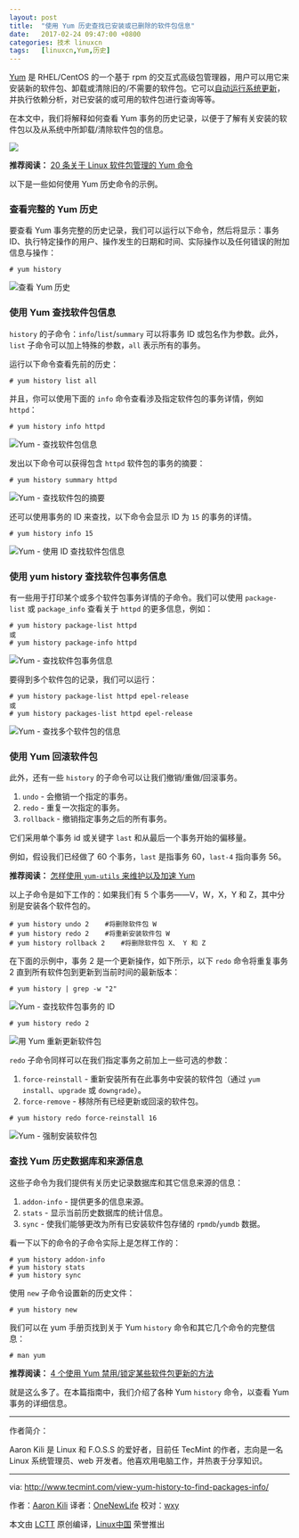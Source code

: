 ```yaml
---
layout: post
title:	"使用 Yum 历史查找已安装或已删除的软件包信息"
date:	2017-02-24 09:47:00 +0800 
categories:	技术 linuxcn 
tags:	[linuxcn,Yum,历史]
---
```



[Yum](https://linux.cn/tag-yum.html) 是 RHEL/CentOS 的一个基于 rpm 的交互式高级包管理器，用户可以用它来安装新的软件包、卸载或清除旧的/不需要的软件包。它可以[自动运行系统更新](/article-8015-1.html)，并执行依赖分析，对已安装的或可用的软件包进行查询等等。


在本文中，我们将解释如何查看 Yum 事务的历史记录，以便于了解有关安装的软件包以及从系统中所卸载/清除软件包的信息。


![](/Asserts/Images/album/201702/24/051207yrormo3potnokouk.jpg)


**推荐阅读：** [20 条关于 Linux 软件包管理的 Yum 命令](http://www.tecmint.com/20-linux-yum-yellowdog-updater-modified-commands-for-package-mangement/)


以下是一些如何使用 Yum 历史命令的示例。


### 查看完整的 Yum 历史


要查看 Yum 事务完整的历史记录，我们可以运行以下命令，然后将显示：事务 ID、执行特定操作的用户、操作发生的日期和时间、实际操作以及任何错误的附加信息与操作：



```
# yum history 

```

![查看 Yum 历史](/Asserts/Images/album/201702/24/051240i1x6wgrxu4w6xrru.png)


### 使用 Yum 查找软件包信息


`history` 的子命令：`info`/`list`/`summary` 可以将事务 ID 或包名作为参数。此外，`list` 子命令可以加上特殊的参数，`all` 表示所有的事务。


运行以下命令查看先前的历史：



```
# yum history list all

```

并且，你可以使用下面的 `info` 命令查看涉及指定软件包的事务详情，例如 `httpd`：



```
# yum history info httpd

```

![Yum - 查找软件包信息](/Asserts/Images/album/201702/24/051240ijct6qjg5la11c9l.png)


发出以下命令可以获得包含 `httpd` 软件包的事务的摘要：



```
# yum history summary httpd

```

![Yum - 查找软件包的摘要](/Asserts/Images/album/201702/24/051241wzvpu9ht900d99h2.png)


还可以使用事务的 ID 来查找，以下命令会显示 ID 为 `15` 的事务的详情。



```
# yum history info 15

```

![Yum - 使用 ID 查找软件包信息](/Asserts/Images/album/201702/24/051241gp5104h4hu115jf4.png)


### 使用 yum history 查找软件包事务信息


有一些用于打印某个或多个软件包事务详情的子命令。我们可以使用 `package-list` 或 `package_info` 查看关于 `httpd` 的更多信息，例如：



```
# yum history package-list httpd
或
# yum history package-info httpd

```

![Yum - 查找软件包事务信息](/Asserts/Images/album/201702/24/051242q94p82a3nnrumr4o.png)


要得到多个软件包的记录，我们可以运行：



```
# yum history package-list httpd epel-release
或
# yum history packages-list httpd epel-release

```

![Yum - 查找多个软件包的信息](/Asserts/Images/album/201702/24/051242qjqzbqj9bbbbjx19.png)


### 使用 Yum 回滚软件包


此外，还有一些 `history` 的子命令可以让我们撤销/重做/回滚事务。


1. `undo` - 会撤销一个指定的事务。
2. `redo` - 重复一次指定的事务。
3. `rollback` - 撤销指定事务之后的所有事务。


它们采用单个事务 id 或关键字 `last` 和从最后一个事务开始的偏移量。


例如，假设我们已经做了 60 个事务，`last` 是指事务 60，`last-4` 指向事务 56。


**推荐阅读：** [怎样使用 `yum-utils` 来维护以及加速 Yum](http://www.tecmint.com/linux-yum-package-management-with-yum-utils/)


以上子命令是如下工作的：如果我们有 5 个事务——V，W，X，Y 和 Z，其中分别是安装各个软件包的。



```
# yum history undo 2    #将删除软件包 W
# yum history redo 2    #将重新安装软件包 W
# yum history rollback 2    #将删除软件包 X、 Y 和 Z

```

在下面的示例中，事务 2 是一个更新操作，如下所示，以下 `redo` 命令将重复事务 2 直到所有软件包到更新到当前时间的最新版本：



```
# yum history | grep -w "2"

```

![Yum - 查找软件包事务的 ID](/Asserts/Images/album/201702/24/051242fcszwrrs06spx8fg.png)



```
# yum history redo 2

```

![用 Yum 重新更新软件包](/Asserts/Images/album/201702/24/051243so1g9sqm55gibvgg.png)


`redo` 子命令同样可以在我们指定事务之前加上一些可选的参数：


1. `force-reinstall` - 重新安装所有在此事务中安装的软件包（通过 `yum install`、`upgrade` 或 `downgrade`）。
2. `force-remove` - 移除所有已经更新或回滚的软件包。



```
# yum history redo force-reinstall 16

```

![Yum - 强制安装软件包](/Asserts/Images/album/201702/24/051243z5mdrk7lay5b1ld7.png)


### 查找 Yum 历史数据库和来源信息


这些子命令为我们提供有关历史记录数据库和其它信息来源的信息：


1. `addon-info` - 提供更多的信息来源。
2. `stats` - 显示当前历史数据库的统计信息。
3. `sync` - 使我们能够更改为所有已安装软件包存储的 `rpmdb`/`yumdb` 数据。


看一下以下的命令的子命令实际上是怎样工作的：



```
# yum history addon-info
# yum history stats
# yum history sync

```

使用 `new` 子命令设置新的历史文件：



```
# yum history new

```

我们可以在 yum 手册页找到关于 Yum `history` 命令和其它几个命令的完整信息：



```
# man yum

```

**推荐阅读：** [4 个使用 Yum 禁用/锁定某些软件包更新的方法](http://www.tecmint.com/yum-lock-disable-blacklist-certain-package-update-version/)


就是这么多了。在本篇指南中，我们介绍了各种 Yum `history` 命令，以查看 Yum 事务的详细信息。




---


作者简介：


Aaron Kili 是 Linux 和 F.O.S.S 的爱好者，目前任 TecMint 的作者，志向是一名 Linux 系统管理员、web 开发者。他喜欢用电脑工作，并热衷于分享知识。




---


via: <http://www.tecmint.com/view-yum-history-to-find-packages-info/>


作者：[Aaron Kili](http://www.tecmint.com/author/aaronkili/) 译者：[OneNewLife](https://github.com/OneNewLife) 校对：[wxy](https://github.com/wxy)


本文由 [LCTT](https://github.com/LCTT/TranslateProject) 原创编译，[Linux中国](https://linux.cn/) 荣誉推出
